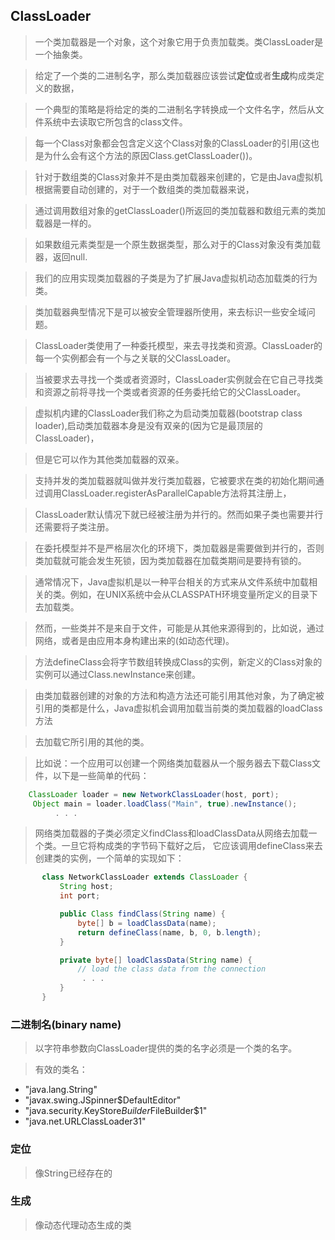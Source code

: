 ## ClassLoader

> 一个类加载器是一个对象，这个对象它用于负责加载类。类ClassLoader是一个抽象类。

> 给定了一个类的二进制名字，那么类加载器应该尝试**定位**或者**生成**构成类定义的数据，

> 一个典型的策略是将给定的类的二进制名字转换成一个文件名字，然后从文件系统中去读取它所包含的class文件。

> 每一个Class对象都会包含定义这个Class对象的ClassLoader的引用(这也是为什么会有这个方法的原因Class.getClassLoader())。

> 针对于数组类的Class对象并不是由类加载器来创建的，它是由Java虚拟机根据需要自动创建的，对于一个数组类的类加载器来说，

> 通过调用数组对象的getClassLoader()所返回的类加载器和数组元素的类加载器是一样的。

> 如果数组元素类型是一个原生数据类型，那么对于的Class对象没有类加载器，返回null.

> 我们的应用实现类加载器的子类是为了扩展Java虚拟机动态加载类的行为类。


> 类加载器典型情况下是可以被安全管理器所使用，来去标识一些安全域问题。

> ClassLoader类使用了一种委托模型，来去寻找类和资源。ClassLoader的每一个实例都会有一个与之关联的父ClassLoader。

> 当被要求去寻找一个类或者资源时，ClassLoader实例就会在它自己寻找类和资源之前将寻找一个类或者资源的任务委托给它的父ClassLoader。

> 虚拟机内建的ClassLoader我们称之为启动类加载器(bootstrap class loader),启动类加载器本身是没有双亲的(因为它是最顶层的ClassLoader)，

> 但是它可以作为其他类加载器的双亲。

> 支持并发的类加载器就叫做并发行类加载器，它被要求在类的初始化期间通过调用ClassLoader.registerAsParallelCapable方法将其注册上，

> ClassLoader默认情况下就已经被注册为并行的。然而如果子类也需要并行还需要将子类注册。

> 在委托模型并不是严格层次化的环境下，类加载器是需要做到并行的，否则类加载就可能会发生死锁，因为类加载器在加载类期间是要持有锁的。

> 通常情况下，Java虚拟机是以一种平台相关的方式来从文件系统中加载相关的类。例如，在UNIX系统中会从CLASSPATH环境变量所定义的目录下去加载类。

> 然而，一些类并不是来自于文件，可能是从其他来源得到的，比如说，通过网络，或者是由应用本身构建出来的(如动态代理)。

> 方法defineClass会将字节数组转换成Class的实例，新定义的Class对象的实例可以通过Class.newInstance来创建。

> 由类加载器创建的对象的方法和构造方法还可能引用其他对象，为了确定被引用的类都是什么，Java虚拟机会调用加载当前类的类加载器的loadClass方法

> 去加载它所引用的其他的类。


> 比如说：一个应用可以创建一个网络类加载器从一个服务器去下载Class文件，以下是一些简单的代码：

```java
    ClassLoader loader = new NetworkClassLoader(host, port);
     Object main = loader.loadClass("Main", true).newInstance();
          . . .

```

> 网络类加载器的子类必须定义findClass和loadClassData从网络去加载一个类。一旦它将构成类的字节码下载好之后，
> 它应该调用defineClass来去创建类的实例，一个简单的实现如下：

```java
       class NetworkClassLoader extends ClassLoader {
           String host;
           int port;

           public Class findClass(String name) {
               byte[] b = loadClassData(name);
               return defineClass(name, b, 0, b.length);
           }

           private byte[] loadClassData(String name) {
               // load the class data from the connection
                . . .
           }
       }
```

### 二进制名(binary name)

> 以字符串参数向ClassLoader提供的类的名字必须是一个类的名字。

> 有效的类名：

* "java.lang.String"
* "javax.swing.JSpinner$DefaultEditor"
* "java.security.KeyStore$Builder$FileBuilder$1"
* "java.net.URLClassLoader$3$1"

### 定位

> 像String已经存在的

### 生成

> 像动态代理动态生成的类